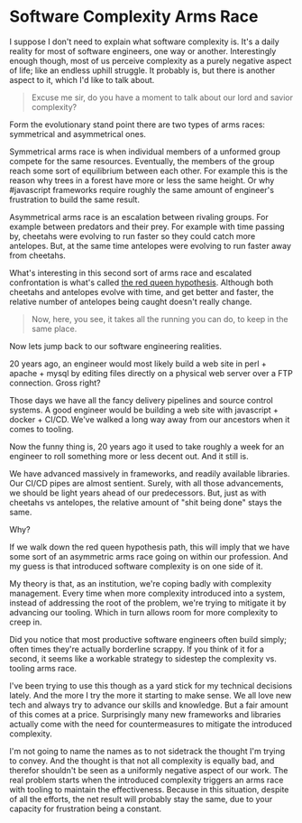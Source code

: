 # Software Complexity Arms Race

I suppose I don't need to explain what software complexity is. It's a daily
reality for most of software engineers, one way or another. Interestingly enough
though, most of us perceive complexity as a purely negative aspect of life;
like an endless uphill struggle. It probably is, but there is another aspect to
it, which I'd like to talk about.

> Excuse me sir, do you have a moment to talk about our lord and savior complexity?

Form the evolutionary stand point there are two types of arms races: symmetrical
and asymmetrical ones.

Symmetrical arms race is when individual members of a unformed group compete for
the same resources. Eventually, the members of the group reach some sort of
equilibrium between each other. For example this is the reason why trees in a
forest have more or less the same height. Or why #javascript frameworks require
roughly the same amount of engineer's frustration to build the same result.

Asymmetrical arms race is an escalation between rivaling groups. For example
between predators and their prey. For example with time passing by, cheetahs
were evolving to run faster so they could catch more antelopes. But, at the
same time antelopes were evolving to run faster away from cheetahs.

What's interesting in this second sort of arms race and escalated confrontation
is what's called [the red queen hypothesis](https://en.wikipedia.org/wiki/Red_Queen_hypothesis).
Although both cheetahs and antelopes evolve with time, and get better and faster,
the relative number of antelopes being caught doesn't really change.

> Now, here, you see, it takes all the running you can do, to keep in the same place.

Now lets jump back to our software engineering realities.

20 years ago, an engineer would most likely build a web site in perl + apache +
mysql by editing files directly on a physical web server over a FTP connection.
Gross right?

Those days we have all the fancy delivery pipelines and source control systems.
A good engineer would be building a web site with javascript + docker + CI/CD.
We've walked a long way away from our ancestors when it comes to tooling.

Now the funny thing is, 20 years ago it used to take roughly a week for an engineer
to roll something more or less decent out. And it still is.

We have advanced massively in frameworks, and readily available libraries. Our
CI/CD pipes are almost sentient. Surely, with all those advancements, we should
be light years ahead of our predecessors. But, just as with cheetahs vs antelopes,
the relative amount of "shit being done" stays the same.

Why?

If we walk down the red queen hypothesis path, this will imply that we have
some sort of an asymmetric arms race going on within our profession. And my
guess is that introduced software complexity is on one side of it.

My theory is that, as an institution, we're coping badly with complexity
management. Every time when more complexity introduced into a system, instead
of addressing the root of the problem, we're trying to mitigate it by advancing
our tooling. Which in turn allows room for more complexity to creep in.

Did you notice that most productive software engineers often build simply;
often times they're actually borderline scrappy. If you think of it for a second,
it seems like a workable strategy to sidestep the complexity vs. tooling arms race.

I've been trying to use this though as a yard stick for my technical decisions
lately. And the more I try the more it starting to make sense. We all love new
tech and always try to advance our skills and knowledge. But a fair amount of
this comes at a price. Surprisingly many new frameworks and libraries actually
come with the need for countermeasures to mitigate the introduced complexity.

I'm not going to name the names as to not sidetrack the thought I'm trying to
convey. And the thought is that not all complexity is equally bad, and therefor
shouldn't be seen as a uniformly negative aspect of our work. The real problem
starts when the introduced complexity triggers an arms race with tooling to maintain
the effectiveness. Because in this situation, despite of all the efforts, the net
result will probably stay the same, due to your capacity for frustration being
a constant.
